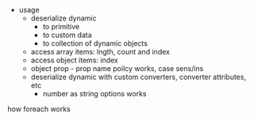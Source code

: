 - usage
    - deserialize dynamic
        - to primitive
        - to custom data
        - to collection of dynamic objects
    - access array items: lngth, count and index
    - access object items: index
    - object prop - prop name poilcy works, case sens/ins
    - deserialize dynamic with custom converters, converter attributes, etc
        - number as string options works

how foreach works
